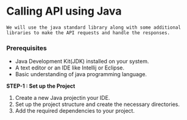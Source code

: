 # Calling API using Java
` We will use the java standard library along with some additional libraries to make the API requests and handle the responses. `

### Prerequisites
* Java Development Kit(JDK) installed on your system.
* A text editor or an IDE like Intellij or Eclipse.
* Basic understanding of java programming language.

**STEP-1 : Set up the Project**
1. Create a new Java projectin your IDE.
1. Set up the project structure and create the necessary directories.
2. Add the required dependencies to your project.
